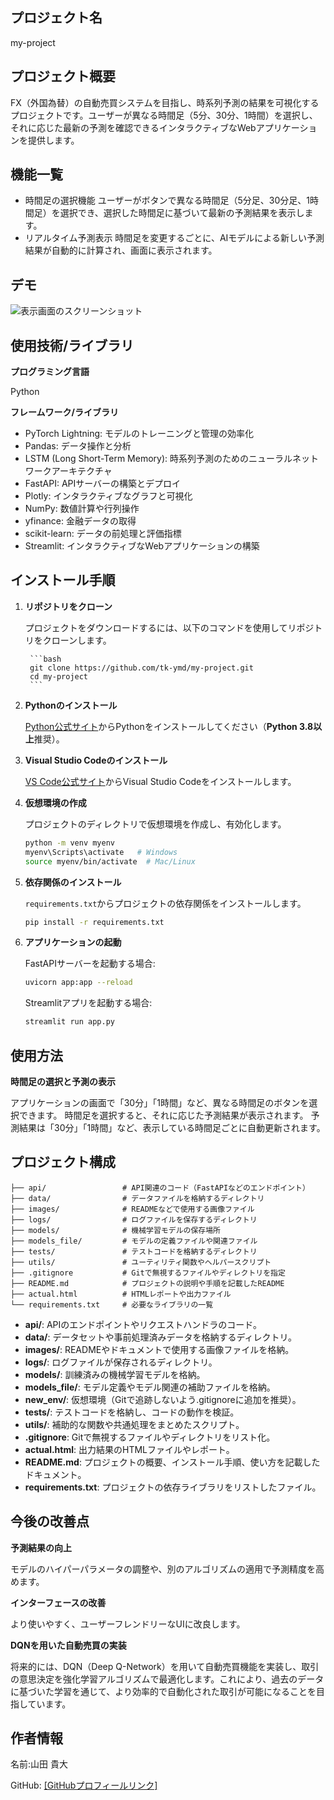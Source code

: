 ## プロジェクト名
   my-project

## プロジェクト概要
   FX（外国為替）の自動売買システムを目指し、時系列予測の結果を可視化するプロジェクトです。ユーザーが異なる時間足（5分、30分、1時間）を選択し、それに応じた最新の予測を確認できるインタラクティブなWebアプリケーションを提供します。

## 機能一覧
   - 時間足の選択機能
      ユーザーがボタンで異なる時間足（5分足、30分足、1時間足）を選択でき、選択した時間足に基づいて最新の予測結果を表示します。
   - リアルタイム予測表示
      時間足を変更するごとに、AIモデルによる新しい予測結果が自動的に計算され、画面に表示されます。

## デモ
   ![表示画面のスクリーンショット](images/screenshot1.png)

## 使用技術/ライブラリ

**プログラミング言語**

   Python

**フレームワーク/ライブラリ**

   - PyTorch Lightning: モデルのトレーニングと管理の効率化
   - Pandas: データ操作と分析
   - LSTM (Long Short-Term Memory): 時系列予測のためのニューラルネットワークアーキテクチャ
   - FastAPI: APIサーバーの構築とデプロイ
   - Plotly: インタラクティブなグラフと可視化
   - NumPy: 数値計算や行列操作
   - yfinance: 金融データの取得
   - scikit-learn: データの前処理と評価指標
   - Streamlit: インタラクティブなWebアプリケーションの構築

## インストール手順

1. **リポジトリをクローン**  

    プロジェクトをダウンロードするには、以下のコマンドを使用してリポジトリをクローンします。

        ```bash
        git clone https://github.com/tk-ymd/my-project.git
        cd my-project
        ```

2. **Pythonのインストール**

    [Python公式サイト](https://www.python.org/downloads/)からPythonをインストールしてください（**Python 3.8以上**推奨）。

3. **Visual Studio Codeのインストール**

   [VS Code公式サイト](https://code.visualstudio.com/)からVisual Studio Codeをインストールします。

4. **仮想環境の作成**

   プロジェクトのディレクトリで仮想環境を作成し、有効化します。
     ```bash
     python -m venv myenv
     myenv\Scripts\activate   # Windows
     source myenv/bin/activate  # Mac/Linux
     ```

5. **依存関係のインストール**

   `requirements.txt`からプロジェクトの依存関係をインストールします。
     ```bash
     pip install -r requirements.txt
     ```

6. **アプリケーションの起動**

   FastAPIサーバーを起動する場合:
     ```bash
     uvicorn app:app --reload
     ```
   Streamlitアプリを起動する場合:
     ```bash
     streamlit run app.py
     ```

## 使用方法
   **時間足の選択と予測の表示**

   アプリケーションの画面で「30分」「1時間」など、異なる時間足のボタンを選択できます。
   時間足を選択すると、それに応じた予測結果が表示されます。
   予測結果は「30分」「1時間」など、表示している時間足ごとに自動更新されます。

## プロジェクト構成
   ```my-project/
   ├── api/                 # API関連のコード（FastAPIなどのエンドポイント）
   ├── data/                # データファイルを格納するディレクトリ
   ├── images/              # READMEなどで使用する画像ファイル
   ├── logs/                # ログファイルを保存するディレクトリ
   ├── models/              # 機械学習モデルの保存場所
   ├── models_file/         # モデルの定義ファイルや関連ファイル
   ├── tests/               # テストコードを格納するディレクトリ
   ├── utils/               # ユーティリティ関数やヘルパースクリプト
   ├── .gitignore           # Gitで無視するファイルやディレクトリを指定
   ├── README.md            # プロジェクトの説明や手順を記載したREADME
   ├── actual.html          # HTMLレポートや出力ファイル
   └── requirements.txt     # 必要なライブラリの一覧
   ```


- **api/**: APIのエンドポイントやリクエストハンドラのコード。
- **data/**: データセットや事前処理済みデータを格納するディレクトリ。
- **images/**: READMEやドキュメントで使用する画像ファイルを格納。
- **logs/**: ログファイルが保存されるディレクトリ。
- **models/**: 訓練済みの機械学習モデルを格納。
- **models_file/**: モデル定義やモデル関連の補助ファイルを格納。
- **new_env/**: 仮想環境（Gitで追跡しないよう.gitignoreに追加を推奨）。
- **tests/**: テストコードを格納し、コードの動作を検証。
- **utils/**: 補助的な関数や共通処理をまとめたスクリプト。
- **.gitignore**: Gitで無視するファイルやディレクトリをリスト化。
- **actual.html**: 出力結果のHTMLファイルやレポート。
- **README.md**: プロジェクトの概要、インストール手順、使い方を記載したドキュメント。
- **requirements.txt**: プロジェクトの依存ライブラリをリストしたファイル。

## 今後の改善点

   **予測結果の向上**

   モデルのハイパーパラメータの調整や、別のアルゴリズムの適用で予測精度を高めます。

   **インターフェースの改善**

   より使いやすく、ユーザーフレンドリーなUIに改良します。

   **DQNを用いた自動売買の実装**

   将来的には、DQN（Deep Q-Network）を用いて自動売買機能を実装し、取引の意思決定を強化学習アルゴリズムで最適化します。これにより、過去のデータに基づいた学習を通じて、より効率的で自動化された取引が可能になることを目指しています。

## 作者情報
   名前:山田 貴大
   
   GitHub: [\[GitHubプロフィールリンク\]](https://github.com/tk-ymd)